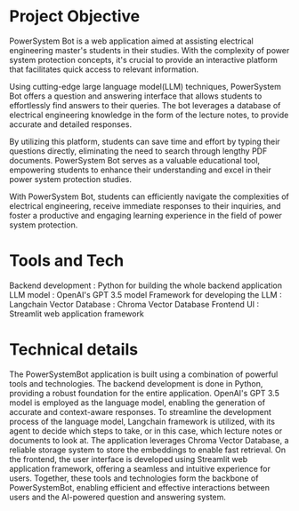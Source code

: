 # Project Objective
PowerSystem Bot is a web application aimed at assisting electrical engineering master's students in their studies. With the complexity of power system protection concepts, it's crucial to provide an interactive platform that facilitates quick access to relevant information.

Using cutting-edge large language model(LLM) techniques, PowerSystem Bot offers a question and answering interface that allows students to effortlessly find answers to their queries. The bot leverages a database of electrical engineering knowledge in the form of the lecture notes, to provide accurate and detailed responses.

By utilizing this platform, students can save time and effort by typing their questions directly, eliminating the need to search through lengthy PDF documents. PowerSystem Bot serves as a valuable educational tool, empowering students to enhance their understanding and excel in their power system protection studies.

With PowerSystem Bot, students can efficiently navigate the complexities of electrical engineering, receive immediate responses to their inquiries, and foster a productive and engaging learning experience in the field of power system protection.

# Tools and Tech
Backend development : Python for building the whole backend application
LLM model :  OpenAI's GPT 3.5 model
Framework for developing the LLM : Langchain
Vector Database : Chroma Vector Database
Frontend UI : Streamlit web application framework

# Technical details

The PowerSystemBot application is built using a combination of powerful tools and technologies. The backend development is done in Python, providing a robust foundation for the entire application. OpenAI's GPT 3.5 model is employed as the language model, enabling the generation of accurate and context-aware responses. To streamline the development process of the language model, Langchain framework is utilized, with its agent to decide which steps to take, or in this case, which lecture notes or documents to look at. The application leverages Chroma Vector Database, a reliable storage system to store the embeddings to enable fast retrieval. On the frontend, the user interface is developed using Streamlit web application framework, offering a seamless and intuitive experience for users. Together, these tools and technologies form the backbone of PowerSystemBot, enabling efficient and effective interactions between users and the AI-powered question and answering system.
